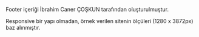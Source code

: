 Footer içeriği İbrahim Caner ÇOŞKUN tarafından oluşturulmuştur.

Responsive bir yapı olmadan, örnek verilen sitenin ölçüleri (1280 x 3872px) baz alınmıştır.
